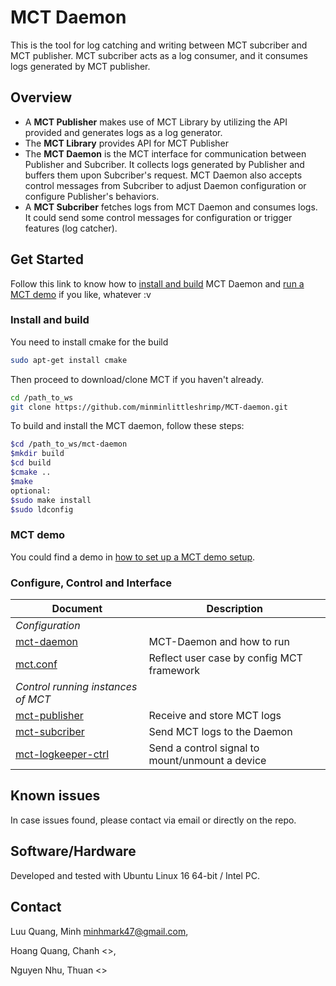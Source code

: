 # MCT Daemon

This is the tool for log catching and writing between MCT subcriber and MCT publisher.
MCT subcriber acts as a log consumer, and it consumes logs generated by MCT publisher.
## Overview

- A **MCT Publisher** makes use of MCT Library by utilizing the API provided and
generates logs as a log generator.
- The **MCT Library** provides API for MCT Publisher
- The **MCT Daemon** is the MCT interface for communication between Publisher
and Subcriber. It collects logs generated by Publisher and buffers them upon
Subcriber's request. MCT Daemon also accepts control messages from Subcriber to
adjust Daemon configuration or configure Publisher's behaviors.
- A **MCT Subcriber** fetches logs from MCT Daemon and consumes logs. It could send
some control messages for configuration or trigger features (log catcher).

## Get Started

Follow this link to know how to [install and build](#install-and-build)
MCT Daemon and [run a MCT demo](#mct-demo) if you like, whatever :v

### Install and build

You need to install cmake for the build

```bash
sudo apt-get install cmake
```

Then proceed to download/clone MCT if you haven't already.

```bash
cd /path_to_ws
git clone https://github.com/minminlittleshrimp/MCT-daemon.git
```

To build and install the MCT daemon, follow these steps:

```bash
$cd /path_to_ws/mct-daemon
$mkdir build
$cd build
$cmake ..
$make
optional:
$sudo make install
$sudo ldconfig
```

### MCT demo
You could find a demo in [how to set up a MCT demo
setup](doc/mct_demo_setup.md).

### Configure, Control and Interface

| Document | Description |
|----|----|
| *Configuration* ||
|[mct-daemon](doc/mct-daemon.md) | MCT-Daemon and how to run |
|[mct.conf](doc/mct.conf.md) | Reflect user case by config MCT framework|
| *Control running instances of MCT*||
|[mct-publisher](doc/mct-receive.1.md)| Receive and store MCT logs |
|[mct-subcriber](doc/mct-control.1.md)| Send MCT logs to the Daemon |
|[mct-logkeeper-ctrl](doc/mct-logstorage-ctrl.1.md)| Send a control signal to mount/unmount a device |

## Known issues

In case issues found, please contact via email or directly on the repo.

## Software/Hardware

Developed and tested with Ubuntu Linux 16 64-bit / Intel PC.

## Contact

Luu Quang, Minh <minhmark47@gmail.com>,

Hoang Quang, Chanh <>,

Nguyen Nhu, Thuan <>